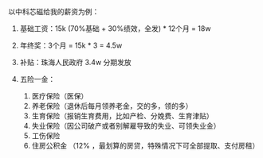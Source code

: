 以中科芯磁给我的薪资为例：

1. 基础工资：15k (70%基础 + 30%绩效，全发) * 12个月 = 18w

2. 年终奖：3个月 = 15k * 3 = 4.5w

3. 补贴：珠海人民政府 3.4w 分期发放

4. 五险一金：

   1. 医疗保险（医保）
   2. 养老保险（退休后每月领养老金，交的多，领的多）
   3. 生育保险（报销生育费用，比如产检、分娩费、生育津贴）
   4. 失业保险（因公司破产或者别解雇导致的失业、可领失业金）
   5. 工伤保险
   6. 住房公积金 （12% ，最划算的房贷，特殊情况下可全部提取、支付房租）

   

